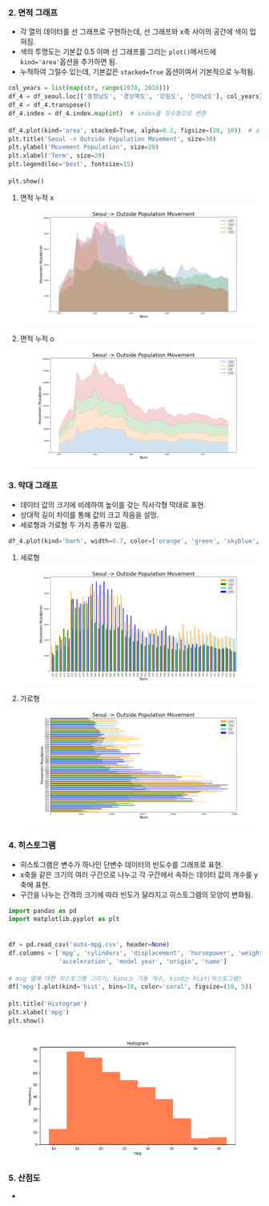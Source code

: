 ### 2. 면적 그래프
- 각 열의 데이터를 선 그래프로 구현하는데, 선 그래프와 x축 사이의 공간에 색이 입혀짐.
- 색의 투명도는 기본값 0.5 이며 선 그래프를 그리는 `plot()`메서드에 `kind='area'`옵션을 추가하면 됨.
- 누적하여 그릴수 있는데, 기본값은 `stacked=True` 옵션이여서 기본적으로 누적됨.
```python
col_years = list(map(str, range(1970, 2018)))
df_4 = df_seoul.loc[['충청남도', '경상북도', '강원도', '전라남도'], col_years]
df_4 = df_4.transpose()
df_4.index = df_4.index.map(int)  # index를 정수형으로 변환

df_4.plot(kind='area', stacked=True, alpha=0.2, figsize=(20, 10))  # alpha는 투명도, stacked는 누적 여부, kind는 그래프 종류를 나타냄(area는 면적)
plt.title('Seoul -> Outside Population Movement', size=30)
plt.ylabel('Movement Population', size=20)
plt.xlabel('Term', size=20)
plt.legend(loc='best', fontsize=15)

plt.show()
```

1. 면적 누적 x
![](https://github.com/KangJuSeong/PandasStudy/blob/main/img/Figure_5.png)

2. 면적 누적 o
![](https://github.com/KangJuSeong/PandasStudy/blob/main/img/Figure_6.png)
   
### 3. 막대 그래프
- 데이터 값의 크기에 비례하여 높이를 갖는 직사각형 막대로 표현.
- 상대적 길이 차이를 통해 값의 크고 작음을 설멍.
- 세로형과 가로형 두 가지 종류가 있음.
```python
df_4.plot(kind='barh', width=0.7, color=['orange', 'green', 'skyblue', 'blue'], figsize=(20, 10))  # color는 막대들의 색, kind 막대를 나타내는 barh(가로), width는 막대 굵기
```

1. 세로형
![](https://github.com/KangJuSeong/PandasStudy/blob/main/img/Figure_7.png)   

2. 가로형
![](https://github.com/KangJuSeong/PandasStudy/blob/main/img/Figure_8.png)
   
### 4. 히스토그램
- 히스토그램은 변수가 하나인 단변수 데이터의 빈도수를 그래프로 표현.
- x축을 같은 크기의 여러 구간으로 나누고 각 구간에서 속하는 데이터 값의 개수를 y축에 표현.
- 구간을 나누는 간격의 크기에 따라 빈도가 달라지고 히스토그램의 모양이 변화됨.
```python
import pandas as pd
import matplotlib.pyplot as plt


df = pd.read_csv('auto-mpg.csv', header=None)
df.columns = ['mpg', 'cylinders', 'displacement', 'horsepower', 'weight',
              'acceleration', 'model year', 'origin', 'name']

# msg 열에 대한 히스토그램 그리기, bins는 기둥 개수, kind는 hist(히스토그램)
df['mpg'].plot(kind='hist', bins=10, color='coral', figsize=(10, 5))

plt.title('Histogram')
plt.xlabel('mpg')
plt.show()
```
![](https://github.com/KangJuSeong/PandasStudy/blob/main/img/Figure_9.png)

### 5. 산점도
- 